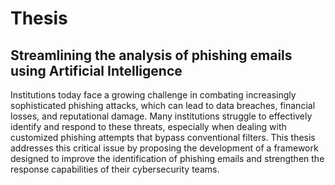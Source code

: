 # Thesis

## Streamlining the analysis of phishing emails using Artificial Intelligence

Institutions today face a growing challenge in combating increasingly sophisticated phishing attacks, which can lead to data breaches, financial losses, and reputational damage. 
Many institutions struggle to effectively identify and respond to these threats, especially when dealing with customized phishing attempts that bypass conventional filters. 
This thesis addresses this critical issue by proposing the development of a framework designed to improve the identification of phishing emails and strengthen the response capabilities of their cybersecurity teams. 
